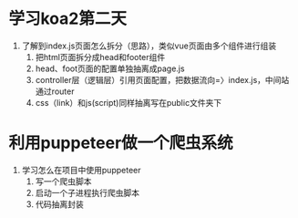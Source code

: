 # 学习koa2第二天
1. 了解到index.js页面怎么拆分（思路），类似vue页面由多个组件进行组装
   1. 把html页面拆分成head和footer组件
   2. head、foot页面的配置单独抽离成page.js
   3. controller层（逻辑层）引用页面配置，把数据流向=〉index.js，中间站通过router
   4. css（link）和js(script)同样抽离写在public文件夹下

# 利用puppeteer做一个爬虫系统
1. 学习怎么在项目中使用puppeteer
   1. 写一个爬虫脚本
   2. 启动一个子进程执行爬虫脚本
   3. 代码抽离封装

